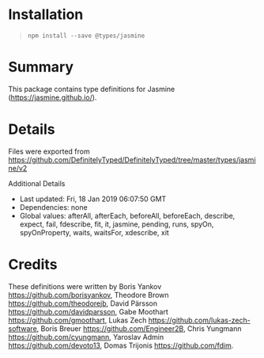 # Installation
> `npm install --save @types/jasmine`

# Summary
This package contains type definitions for Jasmine (https://jasmine.github.io/).

# Details
Files were exported from https://github.com/DefinitelyTyped/DefinitelyTyped/tree/master/types/jasmine/v2

Additional Details
 * Last updated: Fri, 18 Jan 2019 06:07:50 GMT
 * Dependencies: none
 * Global values: afterAll, afterEach, beforeAll, beforeEach, describe, expect, fail, fdescribe, fit, it, jasmine, pending, runs, spyOn, spyOnProperty, waits, waitsFor, xdescribe, xit

# Credits
These definitions were written by Boris Yankov <https://github.com/borisyankov>, Theodore Brown <https://github.com/theodorejb>, David Pärsson <https://github.com/davidparsson>, Gabe Moothart <https://github.com/gmoothart>, Lukas Zech <https://github.com/lukas-zech-software>, Boris Breuer <https://github.com/Engineer2B>, Chris Yungmann <https://github.com/cyungmann>, Yaroslav Admin <https://github.com/devoto13>, Domas Trijonis <https://github.com/fdim>.
